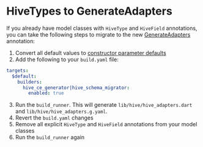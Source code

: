 # HiveTypes to GenerateAdapters

If you already have model classes with `HiveType` and `HiveField` annotations, you can take the following steps to migrate to the new [GenerateAdapters](/custom-objects/generate_adapters.md) annotation:

1. Convert all default values to [constructor parameter defaults](/custom-objects/generate_adapters.md#default-value)
2. Add the following to your `build.yaml` file:

```yaml
targets:
  $default:
    builders:
      hive_ce_generator|hive_schema_migrator:
        enabled: true
```

3. Run the `build_runner`. This will generate `lib/hive/hive_adapters.dart` and `lib/hive/hive_adapters.g.yaml`.
4. Revert the `build.yaml` changes
5. Remove all explicit `HiveType` and `HiveField` annotations from your model classes
6. Run the `build_runner` again
